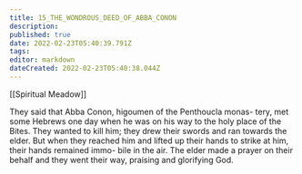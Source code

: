 ```yaml
---
title: 15_THE_WONDROUS_DEED_OF_ABBA_CONON
description: 
published: true
date: 2022-02-23T05:40:39.791Z
tags: 
editor: markdown
dateCreated: 2022-02-23T05:40:38.044Z
---
```


[[Spiritual Meadow]]
 
They said that Abba Conon, higoumen of the Penthoucla monas- tery, met some Hebrews one day when he was on his way to the holy place of the Bites. They wanted to kill him; they drew their swords and ran towards the elder. But when they reached him and lifted up their hands to strike at him, their hands remained immo- bile in the air. The elder made a prayer on their behalf and they went their way, praising and glorifying God. 
